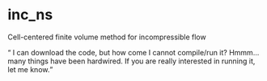 # inc_ns
Cell-centered finite volume method for incompressible flow

<Q> I can download the code, but how come I cannot compile/run it?
<A> Hmmm... many things have been hardwired. If you are really interested in running it, let me know.
